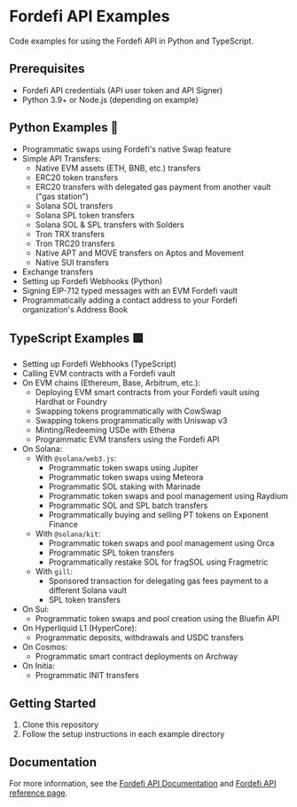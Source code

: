 # Fordefi API Examples

Code examples for using the Fordefi API in Python and TypeScript.

## Prerequisites
- Fordefi API credentials (API user token and API Signer)
- Python 3.9+ or Node.js (depending on example)

## Python Examples 🐍
* Programmatic swaps using Fordefi's native Swap feature
* Simple API Transfers:
  * Native EVM assets (ETH, BNB, etc.) transfers
  * ERC20 token transfers
  * ERC20 transfers with delegated gas payment from another vault ("gas station")
  * Solana SOL transfers
  * Solana SPL token transfers
  * Solana SOL & SPL transfers with Solders
  * Tron TRX transfers
  * Tron TRC20 transfers
  * Native APT and MOVE transfers on Aptos and Movement 
  * Native SUI transfers
* Exchange transfers
* Setting up Fordefi Webhooks (Python)
* Signing EIP-712 typed messages with an EVM Fordefi vault
* Programmatically adding a contact address to your Fordefi organization's Address Book

## TypeScript Examples 🟦
* Setting up Fordefi Webhooks (TypeScript)
* Calling EVM contracts with a Fordefi vault
* On EVM chains (Ethereum, Base, Arbitrum, etc.):
  * Deploying EVM smart contracts from your Fordefi vault using Hardhat or Foundry
  * Swapping tokens programmatically with CowSwap
  * Swapping tokens programmatically with Uniswap v3
  * Minting/Redeeming USDe with Ethena
  * Programmatic EVM transfers using the Fordefi API
* On Solana:
  * With `@solana/web3.js`: 
    * Programmatic token swaps using Jupiter
    * Programmatic token swaps using Meteora
    * Programmatic SOL staking with Marinade
    * Programmatic token swaps and pool management using Raydium
    * Programmatic SOL and SPL batch transfers
    * Programmatically buying and selling PT tokens on Exponent Finance
  * With `@solana/kit`:
    * Programmatic token swaps and pool management using Orca
    * Programmatic SPL token transfers
    * Programmatically restake SOL for fragSOL using Fragmetric
  * With `gill`:
    * Sponsored transaction for delegating gas fees payment to a different Solana vault
    * SPL token transfers
* On Sui:
  * Programmatic token swaps and pool creation using the Bluefin API
* On Hyperliquid L1 (HyperCore):
  * Programmatic deposits, withdrawals and USDC transfers
* On Cosmos:
  * Programmatic smart contract deployments on Archway
* On Initia:
  * Programmatic INIT transfers

## Getting Started
1. Clone this repository
2. Follow the setup instructions in each example directory

## Documentation
For more information, see the [Fordefi API Documentation](https://docs.fordefi.com/developers/program-overview) and [Fordefi API reference page](https://docs.fordefi.com/api/openapi).